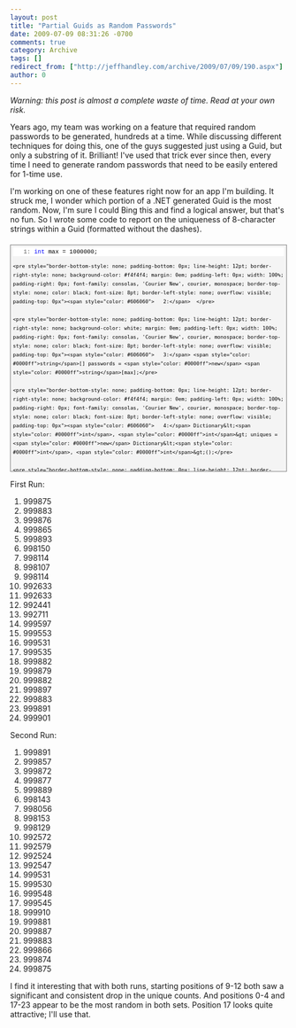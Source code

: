 ```yaml
---
layout: post
title: "Partial Guids as Random Passwords"
date: 2009-07-09 08:31:26 -0700
comments: true
category: Archive
tags: []
redirect_from: ["http://jeffhandley.com/archive/2009/07/09/190.aspx"]
author: 0
---
```

<!-- more -->
<p><em>Warning: this post is almost a complete waste of time. Read at your own risk. </em></p>  <p>Years ago, my team was working on a feature that required random passwords to be generated, hundreds at a time. While discussing different techniques for doing this, one of the guys suggested just using a Guid, but only a substring of it. Brilliant! I've used that trick ever since then, every time I need to generate random passwords that need to be easily entered for 1-time use. </p>  <p>I'm working on one of these features right now for an app I'm building. It struck me, I wonder which portion of a .NET generated Guid is the most random. Now, I'm sure I could Bing this and find a logical answer, but that's no fun. So I wrote some code to report on the uniqueness of 8-character strings within a Guid (formatted without the dashes). </p>  <div style="border-bottom: gray 1px solid; border-left: gray 1px solid; padding-bottom: 4px; line-height: 12pt; background-color: #f4f4f4; margin: 20px 0px 10px; padding-left: 4px; width: 97.5%; padding-right: 4px; font-family: consolas, 'Courier New', courier, monospace; max-height: 400px; font-size: 8pt; overflow: auto; border-top: gray 1px solid; cursor: text; border-right: gray 1px solid; padding-top: 4px">   <div style="border-bottom-style: none; padding-bottom: 0px; line-height: 12pt; border-right-style: none; background-color: #f4f4f4; padding-left: 0px; width: 100%; padding-right: 0px; font-family: consolas, 'Courier New', courier, monospace; border-top-style: none; color: black; font-size: 8pt; border-left-style: none; overflow: visible; padding-top: 0px">     <pre style="border-bottom-style: none; padding-bottom: 0px; line-height: 12pt; border-right-style: none; background-color: white; margin: 0em; padding-left: 0px; width: 100%; padding-right: 0px; font-family: consolas, 'Courier New', courier, monospace; border-top-style: none; color: black; font-size: 8pt; border-left-style: none; overflow: visible; padding-top: 0px"><span style="color: #606060">   1:</span> <span style="color: #0000ff">int</span> max = 1000000;</pre>

    <pre style="border-bottom-style: none; padding-bottom: 0px; line-height: 12pt; border-right-style: none; background-color: #f4f4f4; margin: 0em; padding-left: 0px; width: 100%; padding-right: 0px; font-family: consolas, 'Courier New', courier, monospace; border-top-style: none; color: black; font-size: 8pt; border-left-style: none; overflow: visible; padding-top: 0px"><span style="color: #606060">   2:</span>  </pre>

    <pre style="border-bottom-style: none; padding-bottom: 0px; line-height: 12pt; border-right-style: none; background-color: white; margin: 0em; padding-left: 0px; width: 100%; padding-right: 0px; font-family: consolas, 'Courier New', courier, monospace; border-top-style: none; color: black; font-size: 8pt; border-left-style: none; overflow: visible; padding-top: 0px"><span style="color: #606060">   3:</span> <span style="color: #0000ff">string</span>[] passwords = <span style="color: #0000ff">new</span> <span style="color: #0000ff">string</span>[max];</pre>

    <pre style="border-bottom-style: none; padding-bottom: 0px; line-height: 12pt; border-right-style: none; background-color: #f4f4f4; margin: 0em; padding-left: 0px; width: 100%; padding-right: 0px; font-family: consolas, 'Courier New', courier, monospace; border-top-style: none; color: black; font-size: 8pt; border-left-style: none; overflow: visible; padding-top: 0px"><span style="color: #606060">   4:</span> Dictionary&lt;<span style="color: #0000ff">int</span>, <span style="color: #0000ff">int</span>&gt; uniques = <span style="color: #0000ff">new</span> Dictionary&lt;<span style="color: #0000ff">int</span>, <span style="color: #0000ff">int</span>&gt;();</pre>

    <pre style="border-bottom-style: none; padding-bottom: 0px; line-height: 12pt; border-right-style: none; background-color: white; margin: 0em; padding-left: 0px; width: 100%; padding-right: 0px; font-family: consolas, 'Courier New', courier, monospace; border-top-style: none; color: black; font-size: 8pt; border-left-style: none; overflow: visible; padding-top: 0px"><span style="color: #606060">   5:</span>  </pre>

    <pre style="border-bottom-style: none; padding-bottom: 0px; line-height: 12pt; border-right-style: none; background-color: #f4f4f4; margin: 0em; padding-left: 0px; width: 100%; padding-right: 0px; font-family: consolas, 'Courier New', courier, monospace; border-top-style: none; color: black; font-size: 8pt; border-left-style: none; overflow: visible; padding-top: 0px"><span style="color: #606060">   6:</span> <span style="color: #0000ff">for</span> (<span style="color: #0000ff">int</span> p = 0; p &lt; 24; p++)</pre>

    <pre style="border-bottom-style: none; padding-bottom: 0px; line-height: 12pt; border-right-style: none; background-color: white; margin: 0em; padding-left: 0px; width: 100%; padding-right: 0px; font-family: consolas, 'Courier New', courier, monospace; border-top-style: none; color: black; font-size: 8pt; border-left-style: none; overflow: visible; padding-top: 0px"><span style="color: #606060">   7:</span> {</pre>

    <pre style="border-bottom-style: none; padding-bottom: 0px; line-height: 12pt; border-right-style: none; background-color: #f4f4f4; margin: 0em; padding-left: 0px; width: 100%; padding-right: 0px; font-family: consolas, 'Courier New', courier, monospace; border-top-style: none; color: black; font-size: 8pt; border-left-style: none; overflow: visible; padding-top: 0px"><span style="color: #606060">   8:</span>     <span style="color: #0000ff">for</span> (<span style="color: #0000ff">int</span> i = 0; i &lt; max; i++)</pre>

    <pre style="border-bottom-style: none; padding-bottom: 0px; line-height: 12pt; border-right-style: none; background-color: white; margin: 0em; padding-left: 0px; width: 100%; padding-right: 0px; font-family: consolas, 'Courier New', courier, monospace; border-top-style: none; color: black; font-size: 8pt; border-left-style: none; overflow: visible; padding-top: 0px"><span style="color: #606060">   9:</span>     {</pre>

    <pre style="border-bottom-style: none; padding-bottom: 0px; line-height: 12pt; border-right-style: none; background-color: #f4f4f4; margin: 0em; padding-left: 0px; width: 100%; padding-right: 0px; font-family: consolas, 'Courier New', courier, monospace; border-top-style: none; color: black; font-size: 8pt; border-left-style: none; overflow: visible; padding-top: 0px"><span style="color: #606060">  10:</span>         passwords[i] = Guid.NewGuid().ToString(<span style="color: #006080">"N"</span>).Substring(p, 8);</pre>

    <pre style="border-bottom-style: none; padding-bottom: 0px; line-height: 12pt; border-right-style: none; background-color: white; margin: 0em; padding-left: 0px; width: 100%; padding-right: 0px; font-family: consolas, 'Courier New', courier, monospace; border-top-style: none; color: black; font-size: 8pt; border-left-style: none; overflow: visible; padding-top: 0px"><span style="color: #606060">  11:</span>     }</pre>

    <pre style="border-bottom-style: none; padding-bottom: 0px; line-height: 12pt; border-right-style: none; background-color: #f4f4f4; margin: 0em; padding-left: 0px; width: 100%; padding-right: 0px; font-family: consolas, 'Courier New', courier, monospace; border-top-style: none; color: black; font-size: 8pt; border-left-style: none; overflow: visible; padding-top: 0px"><span style="color: #606060">  12:</span>  </pre>

    <pre style="border-bottom-style: none; padding-bottom: 0px; line-height: 12pt; border-right-style: none; background-color: white; margin: 0em; padding-left: 0px; width: 100%; padding-right: 0px; font-family: consolas, 'Courier New', courier, monospace; border-top-style: none; color: black; font-size: 8pt; border-left-style: none; overflow: visible; padding-top: 0px"><span style="color: #606060">  13:</span>     uniques.Add(p, passwords.Distinct().Count());</pre>

    <pre style="border-bottom-style: none; padding-bottom: 0px; line-height: 12pt; border-right-style: none; background-color: #f4f4f4; margin: 0em; padding-left: 0px; width: 100%; padding-right: 0px; font-family: consolas, 'Courier New', courier, monospace; border-top-style: none; color: black; font-size: 8pt; border-left-style: none; overflow: visible; padding-top: 0px"><span style="color: #606060">  14:</span> }</pre>
  </div>
</div>

<p>First Run: </p>

<ol>
  <li>999875 </li>

  <li>999883 </li>

  <li>999876 </li>

  <li>999865 </li>

  <li>999893 </li>

  <li>998150 </li>

  <li>998114 </li>

  <li>998107 </li>

  <li>998114 </li>

  <li>992633 </li>

  <li>992633 </li>

  <li>992441 </li>

  <li>992711 </li>

  <li>999597 </li>

  <li>999553 </li>

  <li>999531 </li>

  <li>999535 </li>

  <li>999882 </li>

  <li>999879 </li>

  <li>999882 </li>

  <li>999897 </li>

  <li>999883 </li>

  <li>999891 </li>

  <li>999901 </li>
</ol>

<p>Second Run: </p>

<ol>
  <li>999891 </li>

  <li>999857 </li>

  <li>999872 </li>

  <li>999877 </li>

  <li>999889 </li>

  <li>998143 </li>

  <li>998056 </li>

  <li>998153 </li>

  <li>998129 </li>

  <li>992572 </li>

  <li>992579 </li>

  <li>992524 </li>

  <li>992547 </li>

  <li>999531 </li>

  <li>999530 </li>

  <li>999548 </li>

  <li>999545 </li>

  <li>999910 </li>

  <li>999881 </li>

  <li>999887 </li>

  <li>999883 </li>

  <li>999866 </li>

  <li>999874 </li>

  <li>999875 </li>
</ol>

<p>I find it interesting that with both runs, starting positions of 9-12 both saw a significant and consistent drop in the unique counts. And positions 0-4 and 17-23 appear to be the most random in both sets. Position 17 looks quite attractive; I'll use that. </p>

